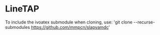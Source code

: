 # LineTAP

To include the ivoatex submodule when cloning, use: 
   'git clone --recurse-submodules https://github.com/mmpcn/slapvamdc'
